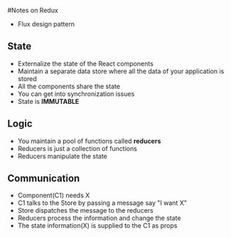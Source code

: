 #Notes on Redux

* Flux design pattern

## State
* Externalize the state of the React components
* Maintain a separate data store where all the data of your application is stored
* All the components share the state
* You can get into synchronization issues
* State is **IMMUTABLE**

## Logic

* You maintain a pool of functions called **reducers**
* Reducers is just a collection of functions
* Reducers manipulate the state

## Communication

* Component(C1) needs X
* C1 talks to the Store by passing a message say "I want X"
* Store dispatches the message to the reducers
* Reducers process the information and change the state
* The state information(X) is supplied to the C1 as props















